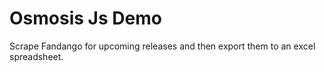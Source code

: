 # Osmosis Js Demo

Scrape Fandango for upcoming releases and then export them to an excel spreadsheet.

